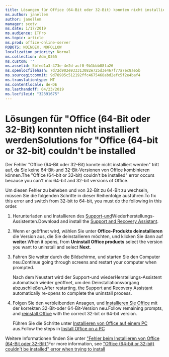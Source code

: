 ```yaml
---
title: Lösungen für Office (64-Bit oder 32-Bit) konnten nicht installiert werden
ms.author: janellem
author: janellem
manager: scotv
ms.date: 1/17/2019
ms.audience: ITPro
ms.topic: article
ms.prod: office-online-server
ROBOTS: NOINDEX, NOFOLLOW
localization_priority: Normal
ms.collection: Adm_O365
ms.custom: ''
ms.assetid: 5bfed1a3-473e-4e2d-acf0-9b1bbb08fa26
ms.openlocfilehash: 7d72d902e933313082e725d3e467f77a7ec8ae5b
ms.sourcegitcommit: 9d78905c512192ffc4675468abd2efc5f2e4baf4
ms.translationtype: MT
ms.contentlocale: de-DE
ms.lasthandoff: 04/23/2019
ms.locfileid: "32391675"
---
```

# <a name="solutions-for-office-64-bit-or-32-bit-couldnt-be-installed"></a><span data-ttu-id="fb6dc-102">Lösungen für "Office (64-Bit oder 32-Bit) konnten nicht installiert werden</span><span class="sxs-lookup"><span data-stu-id="fb6dc-102">Solutions for "Office (64-bit or 32-bit) couldn't be installed</span></span>



<span data-ttu-id="fb6dc-103">Der Fehler "Office (64-Bit oder 32-Bit) konnte nicht installiert werden" tritt auf, da Sie keine 64-Bit-und 32-Bit-Versionen von Office kombinieren können.</span><span class="sxs-lookup"><span data-stu-id="fb6dc-103">The "Office (64-bit or 32-bit) couldn't be installed" error occurs because you can't mix 64-bit and 32-bit versions of Office.</span></span>
  
<span data-ttu-id="fb6dc-104">Um diesen Fehler zu beheben und von 32-Bit zu 64-Bit zu wechseln, müssen Sie die folgenden Schritte in dieser Reihenfolge ausführen.</span><span class="sxs-lookup"><span data-stu-id="fb6dc-104">To fix this error and switch from 32-bit to 64-bit, you must do the following in this order.</span></span>
  
1. <span data-ttu-id="fb6dc-105">Herunterladen und Installieren des [Support-und](https://aka.ms/SARA-OfficeUninstall-Alchemy)Wiederherstellungs-Assistenten.</span><span class="sxs-lookup"><span data-stu-id="fb6dc-105">Download and install the [Support and Recovery Assistant](https://aka.ms/SARA-OfficeUninstall-Alchemy).</span></span>
    
1. <span data-ttu-id="fb6dc-106">Wenn er geöffnet wird, wählen Sie unter **Office-Produkte deinstallieren** die Version aus, die Sie deinstallieren möchten, und klicken Sie dann auf **weiter**.</span><span class="sxs-lookup"><span data-stu-id="fb6dc-106">When it opens, from **Uninstall Office products** select the version you want to uninstall and select **Next**.</span></span> 
    
2. <span data-ttu-id="fb6dc-107">Fahren Sie weiter durch die Bildschirme, und starten Sie den Computer neu.</span><span class="sxs-lookup"><span data-stu-id="fb6dc-107">Continue going through screens and restart your computer when prompted.</span></span>
    
    <span data-ttu-id="fb6dc-108">Nach dem Neustart wird der Support-und wiederHerstellungs-Assistent automatisch wieder geöffnet, um den Deinstallationsvorgang abzuschließen.</span><span class="sxs-lookup"><span data-stu-id="fb6dc-108">After restarting, the Support and Recovery Assistant automatically re-opens to complete the uninstall process.</span></span>
    
3. <span data-ttu-id="fb6dc-109">Folgen Sie den verbleibenden Ansagen, und [Installieren Sie Office](https://portal.office.com/OLS/MySoftware.aspx) mit der korrekten 32-Bit-oder 64-Bit-Version neu.</span><span class="sxs-lookup"><span data-stu-id="fb6dc-109">Follow remaining prompts, and [reinstall Office](https://portal.office.com/OLS/MySoftware.aspx) with the correct 32-bit or 64-bit version.</span></span> 
    
    <span data-ttu-id="fb6dc-110">Führen Sie die Schritte unter [Installieren von Office auf einem PC](https://support.office.com/article/4414eaaf-0478-48be-9c42-23adc4716658?wt.mc_id=Alchemy_ClientDIA) aus.</span><span class="sxs-lookup"><span data-stu-id="fb6dc-110">Follow the steps in [Install Office on a PC](https://support.office.com/article/4414eaaf-0478-48be-9c42-23adc4716658?wt.mc_id=Alchemy_ClientDIA)</span></span>
    
<span data-ttu-id="fb6dc-111">Weitere Informationen finden Sie unter ["Fehler beim Installieren von Office (64-Bit oder 32-Bit)"](https://support.office.com/article/2e2dc9e5-3eb0-420c-862a-ab085b38597f?wt.mc_id=Alchemy_ClientDIA)</span><span class="sxs-lookup"><span data-stu-id="fb6dc-111">For more information, see ["Office (64-bit or 32-bit) couldn't be installed" error when trying to install](https://support.office.com/article/2e2dc9e5-3eb0-420c-862a-ab085b38597f?wt.mc_id=Alchemy_ClientDIA)</span></span>
  

